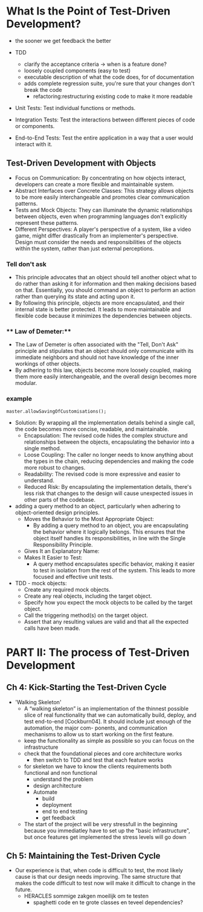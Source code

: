 # What Is the Point of Test-Driven Development?
- the sooner we get feedback the better
- TDD
  - clarify the acceptance criteria -> when is a feature done?
  - loosely coupled components (easy to test)
  - executable description of what the code does, for of documentation
  - adds complete regression suite, you're sure that your changes don't break the code
    - refactoring:restructuring existing code to make it more readable

- Unit Tests: Test individual functions or methods.
- Integration Tests: Test the interactions between different pieces of code or components.
- End-to-End Tests: Test the entire application in a way that a user would interact with it.

## Test-Driven Development with Objects
- Focus on Communication: By concentrating on how objects interact, developers can create a more flexible and maintainable system.
- Abstract Interfaces over Concrete Classes: This strategy allows objects to be more easily interchangeable and promotes clear communication patterns.
- Tests and Mock Objects: They can illuminate the dynamic relationships between objects, even when programming languages don't explicitly represent these patterns.
- Different Perspectives: A player's perspective of a system, like a video game, might differ drastically from an implementer's perspective. Design must consider the needs and responsibilities of the objects within the system, rather than just external perceptions.
### Tell don't ask
- This principle advocates that an object should tell another object what to do rather than asking it for information and then making decisions based on that. Essentially, you should command an object to perform an action rather than querying its state and acting upon it.
- By following this principle, objects are more encapsulated, and their internal state is better protected. It leads to more maintainable and flexible code because it minimizes the dependencies between objects.
### ** Law of Demeter:**
- The Law of Demeter is often associated with the "Tell, Don't Ask" principle and stipulates that an object should only communicate with its immediate neighbors and should not have knowledge of the inner workings of other objects.
- By adhering to this law, objects become more loosely coupled, making them more easily interchangeable, and the overall design becomes more modular.

### example
```master.allowSavingOfCustomisations();```
- Solution: By wrapping all the implementation details behind a single call, the code becomes more concise, readable, and maintainable.
  - Encapsulation: The revised code hides the complex structure and relationships between the objects, encapsulating the behavior into a single method.
  - Loose Coupling: The caller no longer needs to know anything about the types in the chain, reducing dependencies and making the code more robust to changes.
  - Readability: The revised code is more expressive and easier to understand.
  - Reduced Risk: By encapsulating the implementation details, there's less risk that changes to the design will cause unexpected issues in other parts of the codebase.
- adding a query method to an object, particularly when adhering to object-oriented design principles. 
  - Moves the Behavior to the Most Appropriate Object:
    - By adding a query method to an object, you are encapsulating the behavior where it logically belongs. This ensures that the object itself handles its responsibilities, in line with the Single Responsibility Principle.
  - Gives It an Explanatory Name:
  - Makes It Easier to Test:
    - A query method encapsulates specific behavior, making it easier to test in isolation from the rest of the system. This leads to more focused and effective unit tests.
- TDD - mock objects:
  - Create any required mock objects.
  - Create any real objects, including the target object.
  - Specify how you expect the mock objects to be called by the target object.
  - Call the triggering method(s) on the target object.
  - Assert that any resulting values are valid and that all the expected calls have been made.

# PART II: The process of Test-Driven Development

## Ch 4: Kick-Starting the Test-Driven Cycle
- 'Walking Skeleton'
  - A “walking skeleton” is an implementation of the thinnest possible slice of
    real functionality that we can automatically build, deploy, and test end-to-end
    [Cockburn04]. It should include just enough of the automation, the major com-
    ponents, and communication mechanisms to allow us to start working on the
    first feature. 
  - keep the functionality as simple as possible so you can focus on the infrastructure
  - check that the foundational pieces and core architecture works
    - then switch to TDD and test that each feature works
  - for skeleton we have to know the clients requirements both functional and non functional
    - understand the problem
    - design architecture
    - Automate
      - build
      - deployment
      - end to end testing
      - get feedback
  - The start of the project will be very stressfull in the beginning because you immediatley have to set up the "basic infrastructure", but once features get implemented the stress levels will go down
  
## Ch 5: Maintaining the Test-Driven Cycle
- Our experience is that, when code is difficult to test, the most likely cause is
  that our design needs improving. The same structure that makes the code difficult
  to test now will make it difficult to change in the future.
  - HERACLES sommige zakgen moeilijk om te testen
    - spaghetti code en te grote classes en teveel dependencies?